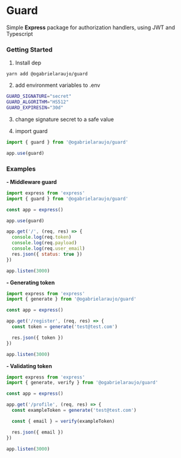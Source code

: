 # Guard

Simple **Express** package for authorization handlers, using JWT and Typescript

### Getting Started

1. Install dep

```
yarn add @ogabrielaraujo/guard
```

2. add environment variables to .env

```bash
GUARD_SIGNATURE="secret"
GUARD_ALGORITHM="HS512"
GUARD_EXPIRESIN="30d"
```

3.  change signature secret to a safe value

4.  import guard

```js
import { guard } from '@ogabrielaraujo/guard'

app.use(guard)
```

### Examples

**- Middleware guard**

```js
import express from 'express'
import { guard } from '@ogabrielaraujo/guard'

const app = express()

app.use(guard)

app.get('/', (req, res) => {
  console.log(req.token)
  console.log(req.payload)
  console.log(req.user_email)
  res.json({ status: true })
})

app.listen(3000)
```

**- Generating token**

```js
import express from 'express'
import { generate } from '@ogabrielaraujo/guard'

const app = express()

app.get('/register', (req, res) => {
  const token = generate('test@test.com')

  res.json({ token })
})

app.listen(3000)
```

**- Validating token**

```js
import express from 'express'
import { generate, verify } from '@ogabrielaraujo/guard'

const app = express()

app.get('/profile', (req, res) => {
  const exampleToken = generate('test@test.com')

  const { email } = verify(exampleToken)

  res.json({ email })
})

app.listen(3000)
```
